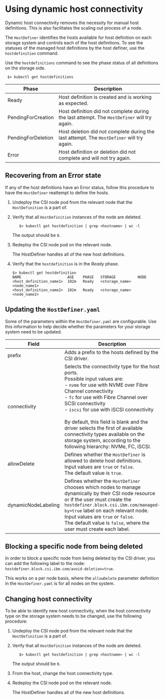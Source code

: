 # Using dynamic host connectivity

Dynamic host connectivity removes the necessity for manual host definitions. This is also facilitates the scaling out process of a node. 

The `HostDefiner` identifies the hosts available for host definition on each storage system and controls each of the host definitions. To see the statuses of the managed host definitions by the host definer, use the `hostdefinition` command.

Use the `hostdefinitions` command to see the phase status of all definitions on the storage side.

     $> kubectl get hostdefinitions

|Phase|Description|
|---------|--------|
|Ready|Host definition is created and is working as expected.|
|PendingForCreation|Host definition did not complete during the last attempt. The `HostDefiner` will try again.|
|PendingForDeletion|Host deletion did not complete during the last attempt. The `HostDefiner` will try again.|
|Error|Host definition or deletion did not complete and will not try again.|

## Recovering from an Error state

If any of the host definitions have an Error status, follow this procedure to have the `HostDefiner` reattempt to define the hosts.

1. Undeploy the CSI node pod from the relevant node that the `HostDefinition` is a part of.
2. Verify that all `HostDefinition` instances of the node are deleted.
     
          $> kubectl get hostdefinition | grep <hostname> | wc -l
     
     The output should be `0`.
3. Redeploy the CSI node pod on the relevant node.

     The HostDefiner handles all of the new host definitions.
        
4. Verify that the `hostdefinition` is in the _Ready_ phase.

    ```
    $> kubectl get hostdefinition
    NAME                     AGE    PHASE   STORAGE          NODE
    <host_definition_name1>  102m   Ready   <storage_name>   <node_name1>
    <host_definition_name2>  102m   Ready   <storage_name>   <node_name2>
    ```

## Updating the `HostDefiner.yaml`

Some of the parameters within the `HostDefiner.yaml` are configurable. Use this information to help decide whether the parameters for your storage system need to be updated.
    
|Field|Description|
|---------|--------|
|prefix|Adds a prefix to the hosts defined by the CSI driver.|
|connectivity|Selects the connectivity type for the host ports.<br>Possible input values are:<br>- `nvme` for use with NVME over Fibre Channel connectivity<br>- `fc` for use with Fibre Channel over SCSI connectivity<br>- `iscsi` for use with iSCSI connectivity<br><br>By default, this field is blank and the driver selects the first of available connectivity types available on the storage system, according to the following hierarchy: NVMe, FC, iSCSI.|
|allowDelete|Defines whether the `HostDefiner` is allowed to delete host definitions.<br>Input values are `true` or `false`.<br>The default value is `true`.|
|dynamicNodeLabeling|Defines whether the `HostDefiner` chooses which nodes to manage dynamically by their CSI node resource or if the user must create the `hostdefiner.block.csi.ibm.com/managed-by=true` label on each relevant node.<br>Input values are `true` or `false`.<br>The default value is `false`, where the user must create each label.|

## Blocking a specific node from being deleted

In order to block a specific node from being deleted by the CSI driver, you can add the following label to the node: `hostdefiner.block.csi.ibm.com/avoid-deletion=true`.

This works on a per node basis, where the `allowDelete` parameter definition in the `HostDefiner.yaml` is for all nodes on the system.

## Changing host connectivity

To be able to identify new host connectivity, when the host connectivity type on the storage system needs to be changed, use the following procedure:


1. Undeploy the CSI node pod from the relevant node that the `HostDefinition` is a part of.
2. Verify that all `HostDefinition` instances of the node are deleted.
     
          $> kubectl get hostdefinition | grep <hostname> | wc -l
     
     The output should be `0`.
3. From the host, change the host connectivity type.
4. Redeploy the CSI node pod on the relevant node.

     The HostDefiner handles all of the new host definitions.
